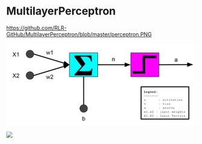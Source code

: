 # MultilayerPerceptron


https://github.com/RLR-GitHub/MultilayerPerceptron/blob/master/perceptron.PNG

![Perceptron](https://github.com/RLR-GitHub/MultilayerPerceptron/blob/master/perceptron.PNG)

<img src="https://render.githubusercontent.com/render/math?math=\delta_k = d_k - y_k ">
